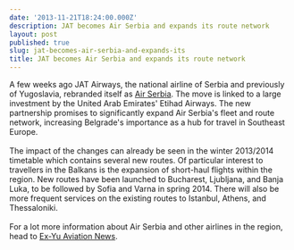 ```yaml
---
date: '2013-11-21T18:24:00.000Z'
description: JAT becomes Air Serbia and expands its route network
layout: post
published: true
slug: jat-becomes-air-serbia-and-expands-its
title: JAT becomes Air Serbia and expands its route network
---
```


A few weeks ago JAT Airways, the national airline of Serbia and previously of Yugoslavia, rebranded itself as <a href="http://www.airserbia.com/en/home.html">Air Serbia</a>. The move is linked to a large investment by the United Arab Emirates' Etihad Airways. The new partnership promises to significantly expand Air Serbia's fleet and route network, increasing Belgrade's importance as a hub for travel in Southeast Europe.<br />
<br />
The impact of the changes can already be seen in the winter 2013/2014 timetable which contains several new routes. Of particular interest to travellers in the Balkans is the expansion of short-haul flights within the region. New routes have been launched to Bucharest, Ljubljana, and Banja Luka, to be followed by Sofia and Varna in spring 2014. There will also be more frequent services on the existing routes to Istanbul, Athens, and Thessaloniki.<br />
<br />
For a lot more information about Air Serbia and other airlines in the region, head to <a href="https://www.exyuaviation.com/">Ex-Yu Aviation News</a>.